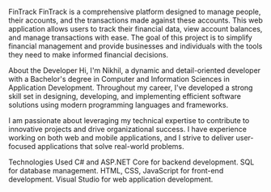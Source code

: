 FinTrack
FinTrack is a comprehensive platform designed to manage people, their accounts, and the transactions made against these accounts.
This web application allows users to track their financial data, view account balances, and manage transactions with ease.
The goal of this project is to simplify financial management and provide businesses and individuals with the tools they need to make informed financial decisions.

About the Developer
Hi, I'm Nikhil, a dynamic and detail-oriented developer with a Bachelor's degree in Computer and Information Sciences in Application Development.
Throughout my career, I've developed a strong skill set in designing, developing, and implementing efficient software solutions using modern programming languages and frameworks.

I am passionate about leveraging my technical expertise to contribute to innovative projects and drive organizational success. 
I have experience working on both web and mobile applications, and I strive to deliver user-focused applications that solve real-world problems.

Technologies Used
C# and ASP.NET Core for backend development.
SQL for database management.
HTML, CSS, JavaScript for front-end development.
Visual Studio for web application development.
